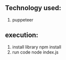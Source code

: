 ## Technology used:
1. puppeteer

## execution:
1. install library
    npm install
2. run code
    node index.js